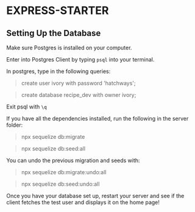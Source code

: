 # EXPRESS-STARTER


## Setting Up the Database

Make sure Postgres is installed on your computer.

Enter into Postgres Client by typing `psql` into your terminal.

In postgres, type in the following queries:
> create user ivory with password 'hatchways';

> create database recipe_dev with owner ivory;

Exit psql with `\q`

If you have all the dependencies installed, run the following in the server folder:
> npx sequelize db:migrate

> npx sequelize db:seed:all

You can undo the previous migration and seeds with:
> npx sequelize db:migrate:undo:all

> npx sequelize db:seed:undo:all

Once you have your database set up, restart your server and see if the client fetches the test user and displays it on the home page!